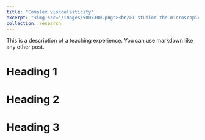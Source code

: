 ```yaml
---
title: "Complex viscoelasticity"
excerpt: "<img src='/images/500x300.png'><br/>I studied the microscopic origins of non-Maxwellian viscoelastic stress relaxations in complex soft matter systems."
collection: research
---
```


This is a description of a teaching experience. You can use markdown like any other post.

Heading 1
======

Heading 2
======

Heading 3
======

